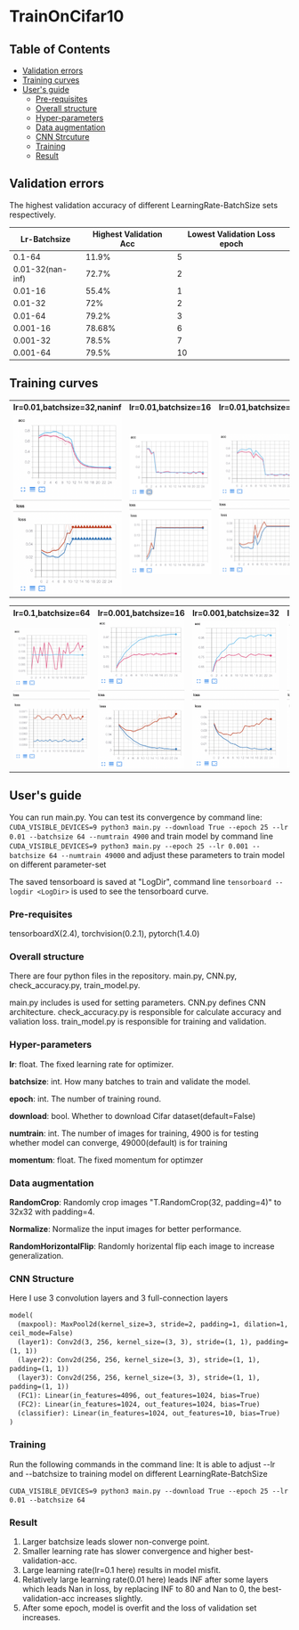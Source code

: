 # TrainOnCifar10
## Table of Contents
* [Validation errors](#validation-errors)
* [Training curves](#training-curves)
* [User's guide](#users-guide)
   * [Pre-requisites](#pre-requisites)
   * [Overall structure](#overall-structure)
   * [Hyper-parameters](#hyper-parameters)
   * [Data augmentation](#data-augmentation)
   * [CNN Strcuture](#cnn-structure)
   * [Training](#training)
   * [Result](#result)


## Validation errors
The highest validation accuracy of different LearningRate-BatchSize sets respectively. 

Lr-Batchsize | Highest Validation Acc | Lowest Validation Loss epoch
------- | ----------------------- | -----------------------
0.1-64 | 11.9% | 5
0.01-32(nan-inf) | 72.7% | 2
0.01-16 | 55.4% | 1
0.01-32 | 72% | 2
0.01-64 | 79.2% | 3
0.001-16 | 78.68% | 6
0.001-32 | 78.5% | 7
0.001-64 | 79.5% | 10

## Training curves
<table>
    <tr>
            <th>lr=0.01,batchsize=32,naninf</th>
            <th>lr=0.01,batchsize=16</th>
            <th>lr=0.01,batchsize=32</th>
            <th>lr=0.01,batchsize=64</th>
    </tr>
    <tr>
        <td><img src=https://github.com/Ch3ngY1/TrainOnCifar10/blob/master/mytensorboard/Fig/lr001bs32naninf.png width=100% /></td>
        <td><img src=https://github.com/Ch3ngY1/TrainOnCifar10/blob/master/mytensorboard/Fig/lr001bs16.png width=100% /></td>
        <td><img src=https://github.com/Ch3ngY1/TrainOnCifar10/blob/master/mytensorboard/Fig/lr001bs32.png width=100% /></td>
        <td><img src=https://github.com/Ch3ngY1/TrainOnCifar10/blob/master/mytensorboard/Fig/lr001bs64.png width=100% /></td>
    </tr>
</table>

<table>
    <tr>
            <th>lr=0.1,batchsize=64</th>
            <th>lr=0.001,batchsize=16</th>
            <th>lr=0.001,batchsize=32</th>
            <th>lr=0.001,batchsize=64</th>
    </tr>
    <tr>
        <td><img src=https://github.com/Ch3ngY1/TrainOnCifar10/blob/master/mytensorboard/Fig/lr01bs64.png width=100% /></td>
        <td><img src=https://github.com/Ch3ngY1/TrainOnCifar10/blob/master/mytensorboard/Fig/lr0001bs16.png width=100% /></td>
        <td><img src=https://github.com/Ch3ngY1/TrainOnCifar10/blob/master/mytensorboard/Fig/lr0001bs32.png width=100% /></td>
        <td><img src=https://github.com/Ch3ngY1/TrainOnCifar10/blob/master/mytensorboard/Fig/lr0001bs64.png width=100% /></td>
    </tr>
</table>

## User's guide
You can run main.py. You can test its convergence by command line: `CUDA_VISIBLE_DEVICES=9 python3 main.py --download True --epoch 25 --lr 0.01 --batchsize 64 --numtrain 4900` and train model by command line `CUDA_VISIBLE_DEVICES=9 python3 main.py --epoch 25 --lr 0.001 --batchsize 64 --numtrain 49000` and adjust these parameters to train model on different parameter-set

The saved tensorboard is saved at "LogDir", command line `tensorboard --logdir <LogDir>` is used to see the tensorboard curve.

### Pre-requisites
tensorboardX(2.4), torchvision(0.2.1), pytorch(1.4.0)

### Overall structure
There are four python files in the repository. main.py, CNN.py, check_accuracy.py, train_model.py.

main.py includes is used for setting parameters.
CNN.py defines CNN architecture.
check_accuracy.py is responsible for calculate accuracy and valiation loss.
train_model.py is responsible for training and validation. 

### Hyper-parameters
**lr**: float. The fixed learning rate for optimizer.

**batchsize**: int. How many batches to train and validate the model.

**epoch**: int. The number of training round.

**download**: bool. Whether to download Cifar dataset(default=False)

**numtrain**: int. The number of images for training, 4900 is for testing whether model can converge, 49000(default) is for training

**momentum**: float. The fixed momentum for optimzer

### Data augmentation
**RandomCrop**: Randomly crop images "T.RandomCrop(32, padding=4)" to 32x32 with padding=4.

**Normalize**: Normalize the input images for better performance.

**RandomHorizontalFlip**: Randomly horizental flip each image to increase generalization.

### CNN Structure
Here I use 3 convolution layers and 3 full-connection layers
```
model(
  (maxpool): MaxPool2d(kernel_size=3, stride=2, padding=1, dilation=1, ceil_mode=False)
  (layer1): Conv2d(3, 256, kernel_size=(3, 3), stride=(1, 1), padding=(1, 1))
  (layer2): Conv2d(256, 256, kernel_size=(3, 3), stride=(1, 1), padding=(1, 1))
  (layer3): Conv2d(256, 256, kernel_size=(3, 3), stride=(1, 1), padding=(1, 1))
  (FC1): Linear(in_features=4096, out_features=1024, bias=True)
  (FC2): Linear(in_features=1024, out_features=1024, bias=True)
  (classifier): Linear(in_features=1024, out_features=10, bias=True)
)
```

### Training
Run the following commands in the command line:
It is able to adjust --lr and --batchsize to training model on different LearningRate-BatchSize
```
CUDA_VISIBLE_DEVICES=9 python3 main.py --download True --epoch 25 --lr 0.01 --batchsize 64 
```

### Result
1. Larger batchsize leads slower non-converge point.
2. Smaller learning rate has slower convergence and higher best-validation-acc.
3. Large learning rate(lr=0.1 here) results in model misfit.
4. Relatively large learning rate(0.01 here) leads INF after some layers which leads Nan in loss, by replacing INF to 80 and Nan to 0, the best-validation-acc increases slightly.
5. After some epoch, model is overfit and the loss of validation set increases.
   
